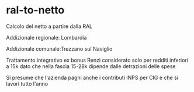 # ral-to-netto
Calcolo del netto a partire dalla RAL

Addizionale regionale: Lombardia

Addizionale comunale:Trezzano sul Naviglio

Trattamento integrativo ex bonus Renzi considerato solo per redditi inferiori a 15k dato che nella fascia 15-28k dipende dalle detrazioni delle spese

Si presume che l'azienda paghi anche i contributi INPS per CIG e che si lavori tutto l'anno

